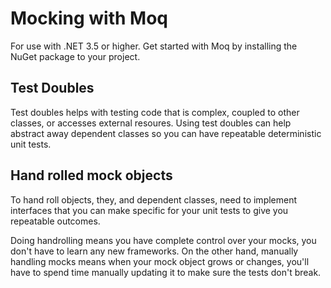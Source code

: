 # Mocking with Moq

For use with .NET 3.5 or higher. Get started with Moq by installing the NuGet package to your project.

## Test Doubles

Test doubles helps with testing code that is complex, coupled to other classes, or accesses external resoures. Using test doubles can help abstract away dependent classes so you can have repeatable deterministic unit tests.

## Hand rolled mock objects

To hand roll objects, they, and dependent classes, need to implement interfaces that you can make specific for your unit tests to give you repeatable outcomes.

Doing handrolling means you have complete control over your mocks, you don't have to learn any new frameworks. On the other hand, manually handling mocks means when your mock object grows or changes, you'll have to spend time manually updating it to make sure the tests don't break.
